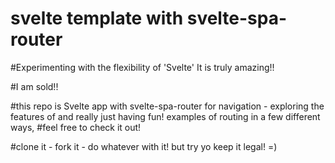 # svelte template with svelte-spa-router 

#Experimenting with the flexibility of 'Svelte' It is truly amazing!! 

#I am sold!! 

#this repo is Svelte app with svelte-spa-router for navigation - 
 exploring the features of and really just having fun! 
 examples of routing in a few different ways,
#feel free to check it out! 

#clone it - fork it - do whatever with it! 
      but try yo keep it legal! =)

      
